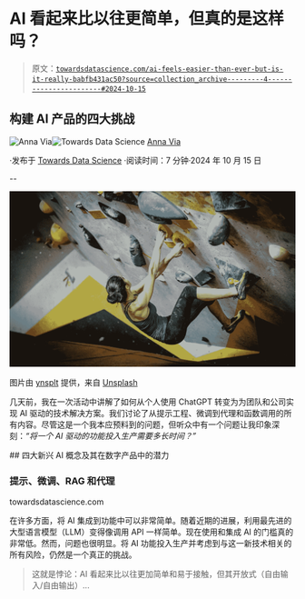 # AI 看起来比以往更简单，但真的是这样吗？

> 原文：[`towardsdatascience.com/ai-feels-easier-than-ever-but-is-it-really-babfb431ac50?source=collection_archive---------4-----------------------#2024-10-15`](https://towardsdatascience.com/ai-feels-easier-than-ever-but-is-it-really-babfb431ac50?source=collection_archive---------4-----------------------#2024-10-15)

## 构建 AI 产品的四大挑战

[](https://annaviaba.medium.com/?source=post_page---byline--babfb431ac50--------------------------------)![Anna Via](https://annaviaba.medium.com/?source=post_page---byline--babfb431ac50--------------------------------)[](https://towardsdatascience.com/?source=post_page---byline--babfb431ac50--------------------------------)![Towards Data Science](https://towardsdatascience.com/?source=post_page---byline--babfb431ac50--------------------------------) [Anna Via](https://annaviaba.medium.com/?source=post_page---byline--babfb431ac50--------------------------------)

·发布于 [Towards Data Science](https://towardsdatascience.com/?source=post_page---byline--babfb431ac50--------------------------------) ·阅读时间：7 分钟·2024 年 10 月 15 日

--

![](img/337f9b8fd054c834b2d528b93291aed0.png)

图片由 [ynsplt](https://unsplash.com/es/@ynsplt) 提供，来自 [Unsplash](https://unsplash.com/)

几天前，我在一次活动中讲解了如何从个人使用 ChatGPT 转变为为团队和公司实现 AI 驱动的技术解决方案。我们讨论了从提示工程、微调到代理和函数调用的所有内容。尽管这是一个我本应预料到的问题，但听众中有一个问题让我印象深刻：*“将一个 AI 驱动的功能投入生产需要多长时间？”*

[](/the-4-new-trendy-ai-concepts-and-their-potential-in-digital-products-cf5e1b85bff9?source=post_page-----babfb431ac50--------------------------------) ## 四大新兴 AI 概念及其在数字产品中的潜力

### 提示、微调、RAG 和代理

towardsdatascience.com

在许多方面，将 AI 集成到功能中可以非常简单。随着近期的进展，利用最先进的大型语言模型（LLM）变得像调用 API 一样简单。现在使用和集成 AI 的门槛真的非常低。然而，问题也很明显。将 AI 功能投入生产并考虑到与这一新技术相关的所有风险，仍然是一个真正的挑战。

> 这就是悖论：AI 看起来比以往更加简单和易于接触，但其开放式（自由输入/自由输出）...
